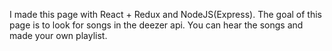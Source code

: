 I made this page with React + Redux and NodeJS(Express). 
The goal of this page is to look for songs in the deezer api.
You can hear the songs and made your own playlist.
